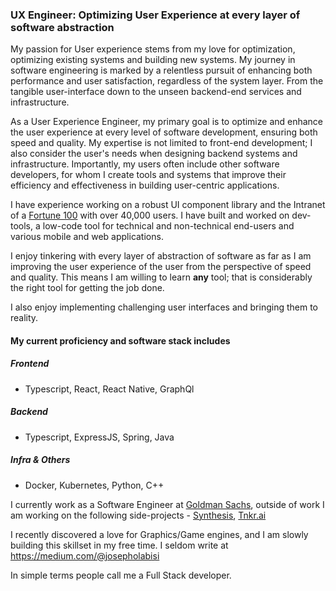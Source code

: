 ### UX Engineer: Optimizing User Experience at every layer of software abstraction

My passion for User experience stems from my love for optimization, optimizing existing systems and building new systems. My journey in software engineering is marked by a relentless pursuit of enhancing both performance and user satisfaction, regardless of the system layer. From the tangible user-interface down to the unseen backend-end services and infrastructure. 

As a User Experience Engineer, my primary goal is to optimize and enhance the user experience at every level of software development, ensuring both speed and quality. My expertise is not limited to front-end development; I also consider the user's needs when designing backend systems and infrastructure. Importantly, my users often include other software developers, for whom I create tools and systems that improve their efficiency and effectiveness in building user-centric applications.

I have experience working on a robust UI component library and the Intranet of a [Fortune 100](https://fortune.com/ranking/fortune500/) with over 40,000 users. I have built and worked on dev-tools, a low-code tool for technical and non-technical end-users and various mobile and web applications.

I enjoy tinkering with every layer of abstraction of software as far as I am improving the user experience of the user from the perspective of speed and quality. This means I am willing to learn **any** tool; that is considerably the right tool for getting the job done.

I also enjoy implementing challenging user interfaces and bringing them to reality.

#### My current proficiency and software stack includes 
##### Frontend 
- Typescript, React, React Native, GraphQl
##### Backend
- Typescript, ExpressJS, Spring, Java
##### Infra & Others
- Docker, Kubernetes, Python, C++

I currently work as a Software Engineer at [Goldman Sachs](https://www.goldmansachs.com/), outside of work I am working on the following side-projects - [Synthesis](https://synthesisapp.com/), [Tnkr.ai](http://www.tnkr.ai/)

I recently discovered a love for Graphics/Game engines, and I am slowly building this skillset in my free time.
I seldom write at https://medium.com/@josepholabisi


In simple terms people call me a Full Stack developer.
